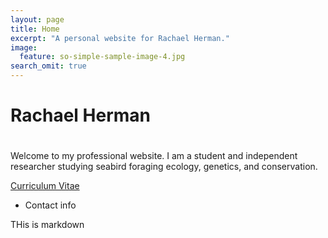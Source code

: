```yaml
---
layout: page
title: Home
excerpt: "A personal website for Rachael Herman."
image:
  feature: so-simple-sample-image-4.jpg
search_omit: true
---
```


# Rachael Herman
# 
Welcome to my professional website. I am a student and independent researcher studying
seabird foraging ecology, genetics, and conservation. 

<a markdown="0" href="{{ site.url }}/theme-setup" class="btn">Curriculum Vitae</a>

* Contact info

THis is markdown